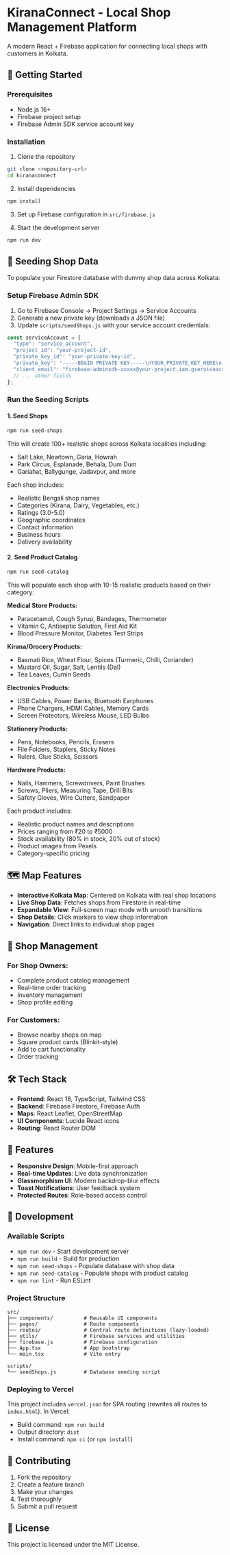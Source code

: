 # KiranaConnect - Local Shop Management Platform

A modern React + Firebase application for connecting local shops with customers in Kolkata.

<!-- Auto-deployment test commit -->

## 🚀 Getting Started

### Prerequisites
- Node.js 16+ 
- Firebase project setup
- Firebase Admin SDK service account key

### Installation

1. Clone the repository
```bash
git clone <repository-url>
cd kiranaconnect
```

2. Install dependencies
```bash
npm install
```

3. Set up Firebase configuration in `src/firebase.js`

4. Start the development server
```bash
npm run dev
```

## 🌱 Seeding Shop Data

To populate your Firestore database with dummy shop data across Kolkata:

### Setup Firebase Admin SDK

1. Go to Firebase Console → Project Settings → Service Accounts
2. Generate a new private key (downloads a JSON file)
3. Update `scripts/seedShops.js` with your service account credentials:

```javascript
const serviceAccount = {
  "type": "service_account",
  "project_id": "your-project-id",
  "private_key_id": "your-private-key-id",
  "private_key": "-----BEGIN PRIVATE KEY-----\nYOUR_PRIVATE_KEY_HERE\n-----END PRIVATE KEY-----\n",
  "client_email": "firebase-adminsdk-xxxxx@your-project.iam.gserviceaccount.com",
  // ... other fields
};
```

### Run the Seeding Scripts

#### 1. Seed Shops
```bash
npm run seed-shops
```

This will create 100+ realistic shops across Kolkata localities including:
- Salt Lake, Newtown, Garia, Howrah
- Park Circus, Esplanade, Behala, Dum Dum
- Gariahat, Ballygunge, Jadavpur, and more

Each shop includes:
- Realistic Bengali shop names
- Categories (Kirana, Dairy, Vegetables, etc.)
- Ratings (3.0-5.0)
- Geographic coordinates
- Contact information
- Business hours
- Delivery availability

#### 2. Seed Product Catalog
```bash
npm run seed-catalog
```

This will populate each shop with 10-15 realistic products based on their category:

**Medical Store Products:**
- Paracetamol, Cough Syrup, Bandages, Thermometer
- Vitamin C, Antiseptic Solution, First Aid Kit
- Blood Pressure Monitor, Diabetes Test Strips

**Kirana/Grocery Products:**
- Basmati Rice, Wheat Flour, Spices (Turmeric, Chilli, Coriander)
- Mustard Oil, Sugar, Salt, Lentils (Dal)
- Tea Leaves, Cumin Seeds

**Electronics Products:**
- USB Cables, Power Banks, Bluetooth Earphones
- Phone Chargers, HDMI Cables, Memory Cards
- Screen Protectors, Wireless Mouse, LED Bulbs

**Stationery Products:**
- Pens, Notebooks, Pencils, Erasers
- File Folders, Staplers, Sticky Notes
- Rulers, Glue Sticks, Scissors

**Hardware Products:**
- Nails, Hammers, Screwdrivers, Paint Brushes
- Screws, Pliers, Measuring Tape, Drill Bits
- Safety Gloves, Wire Cutters, Sandpaper

Each product includes:
- Realistic product names and descriptions
- Prices ranging from ₹20 to ₹5000
- Stock availability (80% in stock, 20% out of stock)
- Product images from Pexels
- Category-specific pricing

## 🗺️ Map Features

- **Interactive Kolkata Map**: Centered on Kolkata with real shop locations
- **Live Shop Data**: Fetches shops from Firestore in real-time
- **Expandable View**: Full-screen map mode with smooth transitions
- **Shop Details**: Click markers to view shop information
- **Navigation**: Direct links to individual shop pages

## 🏪 Shop Management

### For Shop Owners:
- Complete product catalog management
- Real-time order tracking
- Inventory management
- Shop profile editing

### For Customers:
- Browse nearby shops on map
- Square product cards (Blinkit-style)
- Add to cart functionality
- Order tracking

## 🛠️ Tech Stack

- **Frontend**: React 18, TypeScript, Tailwind CSS
- **Backend**: Firebase Firestore, Firebase Auth
- **Maps**: React Leaflet, OpenStreetMap
- **UI Components**: Lucide React icons
- **Routing**: React Router DOM

## 📱 Features

- **Responsive Design**: Mobile-first approach
- **Real-time Updates**: Live data synchronization
- **Glassmorphism UI**: Modern backdrop-blur effects
- **Toast Notifications**: User feedback system
- **Protected Routes**: Role-based access control

## 🔧 Development

### Available Scripts

- `npm run dev` - Start development server
- `npm run build` - Build for production
- `npm run seed-shops` - Populate database with shop data
- `npm run seed-catalog` - Populate shops with product catalog
- `npm run lint` - Run ESLint

### Project Structure

```
src/
├── components/          # Reusable UI components
├── pages/               # Route components
├── routes/              # Central route definitions (lazy-loaded)
├── utils/               # Firebase services and utilities
├── firebase.js          # Firebase configuration
├── App.tsx              # App bootstrap
└── main.tsx             # Vite entry

scripts/
└── seedShops.js         # Database seeding script
```

### Deploying to Vercel

This project includes `vercel.json` for SPA routing (rewrites all routes to `index.html`). In Vercel:

- Build command: `npm run build`
- Output directory: `dist`
- Install command: `npm ci` (or `npm install`)

## 🌟 Contributing

1. Fork the repository
2. Create a feature branch
3. Make your changes
4. Test thoroughly
5. Submit a pull request

## 📄 License

This project is licensed under the MIT License.